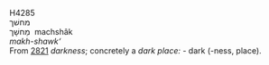 <body>
  <p>H4285<br>  מחשׁך  <br> מַחשָׁך  ‎  machshâk  <br><i>makh-shawk‘ </i><br>From <a href="h2821.htm">2821</a>  <i>darkness</i>; concretely a <i>dark</i> <i>place: - </i>dark (-ness, place).<br></p>
 </body>